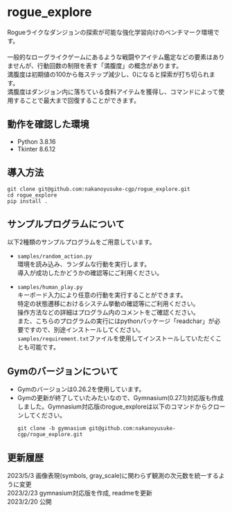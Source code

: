 # rogue_explore
Rogueライクなダンジョンの探索が可能な強化学習向けのベンチマーク環境です。 \
\
一般的なローグライクゲームにあるような戦闘やアイテム鑑定などの要素はありませんが、行動回数の制限を表す「満腹度」の概念があります。 \
満腹度は初期値の100から毎ステップ減少し、0になると探索が打ち切られます。 \
満腹度はダンジョン内に落ちている食料アイテムを獲得し、コマンドによって使用することで最大まで回復することができます。

## 動作を確認した環境
- Python 3.8.16
- Tkinter 8.6.12

## 導入方法
```
git clone git@github.com:nakanoyusuke-cgp/rogue_explore.git
cd rogue_explore
pip install .
```

## サンプルプログラムについて
以下2種類のサンプルプログラムをご用意しています。
- `samples/random_action.py` \
  環境を読み込み、ランダムな行動を実行します。\
  導入が成功したかどうかの確認等にご利用ください。

- `samples/human_play.py` \
  キーボード入力により任意の行動を実行することができます。 \
  特定の状態遷移におけるシステム挙動の確認等にご利用ください。\
  操作方法などの詳細はプログラム内のコメントをご確認ください。 \
  また、こちらのプログラムの実行にはpythonパッケージ「readchar」が必要ですので、別途インストールしてください。 \
  `samples/requirement.txt`ファイルを使用してインストールしていただくことも可能です。

## Gymのバージョンについて
- Gymのバージョンは0.26.2を使用しています。
- Gymの更新が終了していたみたいなので、Gymnasium(0.27.1)対応版も作成しました。Gymnasium対応版のrogue_exploreは以下のコマンドからクローンしてください。
  ```
  git clone -b gymnasium git@github.com:nakanoyusuke-cgp/rogue_explore.git
  ```

## 更新履歴
2023/5/3 画像表現(symbols, gray_scale)に関わらず観測の次元数を統一するように変更 \
2023/2/23 gymnasium対応版を作成, readmeを更新 \
2023/2/20 公開
